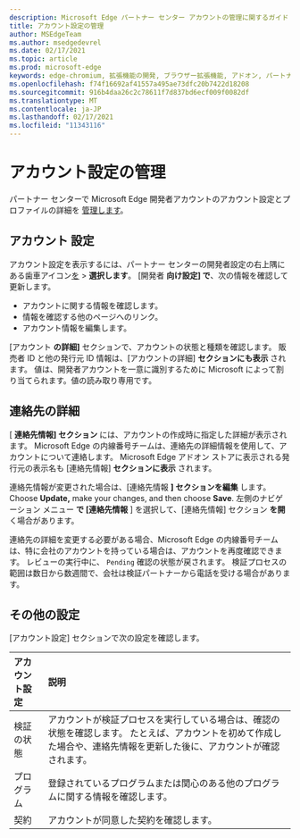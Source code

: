 ```yaml
---
description: Microsoft Edge パートナー センター アカウントの管理に関するガイド
title: アカウント設定の管理
author: MSEdgeTeam
ms.author: msedgedevrel
ms.date: 02/17/2021
ms.topic: article
ms.prod: microsoft-edge
keywords: edge-chromium, 拡張機能の開発, ブラウザー拡張機能, アドオン, パートナー センター, 開発者
ms.openlocfilehash: f74f16692af41557a495ae73dfc20b7422d18208
ms.sourcegitcommit: 916b4daa26c2c78611f7d837bd6ecf009f0082df
ms.translationtype: MT
ms.contentlocale: ja-JP
ms.lasthandoff: 02/17/2021
ms.locfileid: "11343116"
---
```

# アカウント設定の管理  

パートナー センターで Microsoft Edge 開発者アカウントのアカウント設定とプロファイルの詳細を [管理します][MicrosoftPartnerCenter]。  

## アカウント 設定  

アカウント設定を表示するには、パートナー センターの開発者設定の右上隅にある歯車アイコン[を][MicrosoftPartnerCenter]  >  **選択します**。  [開発者 **向け設定] で**、次の情報を確認して更新します。  

*   アカウントに関する情報を確認します。  
*   情報を確認する他のページへのリンク。  
*   アカウント情報を編集します。  
    
[アカウント **の詳細]** セクションで、アカウントの状態と種類を確認します。  販売者 ID と他の発行元 ID 情報は、[アカウントの詳細] **セクションにも表示** されます。  値は、開発者アカウントを一意に識別するために Microsoft によって割り当てられます。値の読み取り専用です。  

## 連絡先の詳細  

[ **連絡先情報] セクション** には、アカウントの作成時に指定した詳細が表示されます。  Microsoft Edge の内線番号チームは、連絡先の詳細情報を使用して、アカウントについて連絡します。  Microsoft Edge アドオン ストアに表示される発行元の表示名も [連絡先情報] **セクションに表示** されます。  
  
連絡先情報が変更された場合は、[連絡先情報 **] セクションを編集** します。  Choose **Update,** make your changes, and then choose **Save**.  左側のナビゲーション メニュー **で [連絡先情報** ] を選択して、[連絡先情報] セクション **を開** く場合があります。  

連絡先の詳細を変更する必要がある場合、Microsoft Edge の内線番号チームは、特に会社のアカウントを持っている場合は、アカウントを再度確認できます。  レビューの実行中に、 `Pending` 確認の状態が戻されます。  検証プロセスの範囲は数日から数週間で、会社は検証パートナーから電話を受ける場合があります。  

## その他の設定  

[アカウント設定] セクションで次の設定を確認します。  

| アカウント設定 | 説明 |  
|:--- |:--- |  
| 検証の状態 | アカウントが検証プロセスを実行している場合は、確認の状態を確認します。  たとえば、アカウントを初めて作成した場合や、連絡先情報を更新した後に、アカウントが確認されます。  |  
| プログラム | 登録されているプログラムまたは関心のある他のプログラムに関する情報を確認します。  
| 契約 | アカウントが同意した契約を確認します。  |  

<!-- links -->  

[MicrosoftPartnerCenter]: https://partner.microsoft.com/dashboard/microsoftedge/public/login?ref=dd "パートナー センター"  
